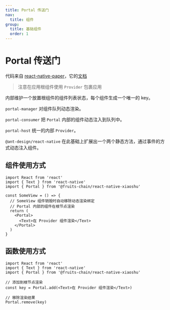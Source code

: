 ```yaml
---
title: Portal 传送门
nav:
  title: 组件
group:
  title: 基础组件
  order: 1
---
```


# Portal 传送门

代码来自 [react-native-paper](https://github.com/callstack/react-native-paper)，它的[文档](https://callstack.github.io/react-native-paper/portal.html)

> 注意在应用根组件使用 `Provider` 包裹应用

内部维护一个放置根组件的组件列表状态，每个组件生成一个唯一的 key。

`portal-manager` 对组件队列动态渲染。

`portal-consumer` 把 `Portal` 内部的组件动态注入到队列中。

`portal-host` 统一的内部 `Provider`。

`@ant-design/react-native` 在此基础上扩展出一个两个静态方法，通过事件的方式动态注入组件。

## 组件使用方式

```tsx | pure
import React from 'react'
import { Text } from 'react-native'
import { Portal } from '@fruits-chain/react-native-xiaoshu'

const SomeView = () => {
  // SomeView 组件销毁时自动移除动态渲染绑定
  // Portal 内部的组件在根节点渲染
  return (
    <Portal>
      <Text>在 Provider 组件渲染</Text>
    </Portal>
  )
}
```

## 函数使用方式

```tsx | pure
import React from 'react'
import { Text } from 'react-native'
import { Portal } from '@fruits-chain/react-native-xiaoshu'

// 添加到根节点渲染
const key = Portal.add(<Text>在 Provider 组件渲染</Text>)

// 移除渲染结果
Portal.remove(key)
```
